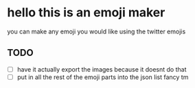 # hello this is an emoji maker

you can make any emoji you would like using the twitter emojis


## TODO

- [ ] have it actually export the images because it doesnt do that
- [ ] put in all the rest of the emoji parts into the json list fancy tm
